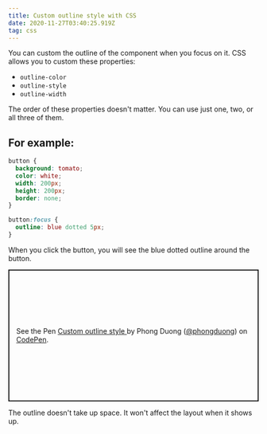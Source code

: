 ```yaml
---
title: Custom outline style with CSS
date: 2020-11-27T03:40:25.919Z
tag: css
---
```


You can custom the outline of the component when you focus on it. CSS allows you to custom these properties:

- `outline-color`
- `outline-style`
- `outline-width`

The order of these properties doesn't matter. You can use just one, two, or all three of them.

## For example:

```css
button {
  background: tomato;
  color: white;
  width: 200px;
  height: 200px;
  border: none;
}

button:focus {
  outline: blue dotted 5px;
}
```

When you click the button, you will see the blue dotted outline around the button.

<p class="codepen" data-height="265" data-theme-id="dark" data-default-tab="css,result" data-user="phongduong" data-slug-hash="KKgPvYO" style="height: 265px; box-sizing: border-box; display: flex; align-items: center; justify-content: center; border: 2px solid; margin: 1em 0; padding: 1em;" data-pen-title="Custom outline style ">
  <span>See the Pen <a href="https://codepen.io/phongduong/pen/KKgPvYO">
  Custom outline style </a> by Phong Duong (<a href="https://codepen.io/phongduong">@phongduong</a>)
  on <a href="https://codepen.io">CodePen</a>.</span>
</p>

The outline doesn't take up space. It won't affect the layout when it shows up.

